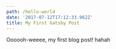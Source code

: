 ```yaml
---
path: /hello-world
date: '2017-07-12T17:12:33.962Z'
title: My First Gatsby Post
---
```

Oooooh-weeee, my first blog post! hahah

